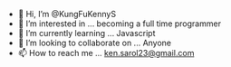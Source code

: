 - 👋 Hi, I’m @KungFuKennyS
- 👀 I’m interested in ... becoming a full time programmer
- 🌱 I’m currently learning ... Javascript
- 💞️ I’m looking to collaborate on ... Anyone
- 📫 How to reach me ... ken.sarol23@gmail.com

<!---
KungFuKennyS/KungFuKennyS is a ✨ special ✨ repository because its `README.md` (this file) appears on your GitHub profile.
You can click the Preview link to take a look at your changes.
--->
